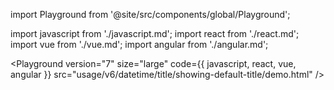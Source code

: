 import Playground from '@site/src/components/global/Playground';

import javascript from './javascript.md';
import react from './react.md';
import vue from './vue.md';
import angular from './angular.md';

<Playground
  version="7"
  size="large"
  code={{ javascript, react, vue, angular }}
  src="usage/v6/datetime/title/showing-default-title/demo.html"
/>
